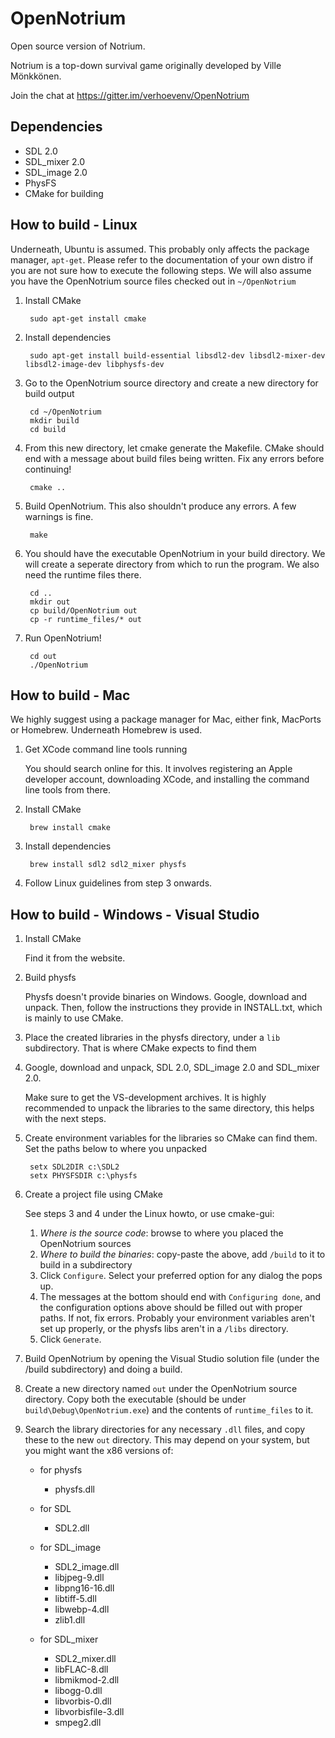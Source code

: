 OpenNotrium
===========

Open source version of Notrium.

Notrium is a top-down survival game originally developed by Ville Mönkkönen.

Join the chat at https://gitter.im/verhoevenv/OpenNotrium

Dependencies
------------

* SDL 2.0
* SDL_mixer 2.0
* SDL_image 2.0
* PhysFS
* CMake for building


How to build - Linux
--------------------

Underneath, Ubuntu is assumed. This probably only affects the package manager, `apt-get`. Please refer to the documentation of your own distro if you are not sure how to execute the following steps.
We will also assume you have the OpenNotrium source files checked out in `~/OpenNotrium`

1. Install CMake

		sudo apt-get install cmake

2. Install dependencies

		sudo apt-get install build-essential libsdl2-dev libsdl2-mixer-dev libsdl2-image-dev libphysfs-dev

3. Go to the OpenNotrium source directory and create a new directory for build output

		cd ~/OpenNotrium
		mkdir build
		cd build

4. From this new directory, let cmake generate the Makefile. CMake should end with a message about build files being written. Fix any errors before continuing!

		cmake ..

5. Build OpenNotrium. This also shouldn't produce any errors. A few warnings is fine.

		make

6. You should have the executable OpenNotrium in your build directory. We will create a seperate directory from which to run the program. We also need the runtime files there.

		cd ..
		mkdir out
		cp build/OpenNotrium out
		cp -r runtime_files/* out

7. Run OpenNotrium!

		cd out
		./OpenNotrium


How to build - Mac
--------------------

We highly suggest using a package manager for Mac, either fink, MacPorts or Homebrew. Underneath Homebrew is used.

1. Get XCode command line tools running

	You should search online for this. It involves registering an Apple developer account, downloading XCode, and installing the command line tools from there.

2. Install CMake

		brew install cmake

3. Install dependencies

		brew install sdl2 sdl2_mixer physfs

4. Follow Linux guidelines from step 3 onwards.


How to build - Windows - Visual Studio
--------------------

1. Install CMake

	Find it from the website.

2. Build physfs

	Physfs doesn't provide binaries on Windows. Google, download and unpack. Then, follow the instructions they provide in INSTALL.txt, which is mainly to use CMake.
	
3. Place the created libraries in the physfs directory, under a `lib` subdirectory. That is where CMake expects to find them

4. Google, download and unpack, SDL 2.0, SDL_image 2.0 and SDL_mixer 2.0.

	Make sure to get the VS-development archives. It is highly recommended to unpack the libraries to the same directory, this helps with the next steps.

5. Create environment variables for the libraries so CMake can find them. Set the paths below to where you unpacked

		setx SDL2DIR c:\SDL2
		setx PHYSFSDIR c:\physfs

6. Create a project file using CMake

	See steps 3 and 4 under the Linux howto, or use cmake-gui:

	1. _Where is the source code_: browse to where you placed the OpenNotrium sources
	2. _Where to build the binaries_: copy-paste the above, add `/build` to it to build in a subdirectory
	3. Click `Configure`. Select your preferred option for any dialog the pops up.
	4. The messages at the bottom should end with `Configuring done`, and the configuration options above should be filled out with proper paths. If not, fix errors. Probably your environment variables aren't set up properly, or the physfs libs aren't in a `/libs` directory.
	5. Click `Generate`.
	

7. Build OpenNotrium by opening the Visual Studio solution file (under the /build subdirectory) and doing a build.

8. Create a new directory named `out` under the OpenNotrium source directory. Copy both the executable (should be under `build\Debug\OpenNotrium.exe`) and the contents of `runtime_files` to it.

9. Search the library directories for any necessary `.dll` files, and copy these to the new `out` directory. This may depend on your system, but you might want the x86 versions of:

	* for physfs
	
		- physfs.dll

	* for SDL
	
		- SDL2.dll

	* for SDL_image
	
		- SDL2_image.dll
		- libjpeg-9.dll
		- libpng16-16.dll
		- libtiff-5.dll
		- libwebp-4.dll
		- zlib1.dll

	* for SDL_mixer
	
		- SDL2_mixer.dll
		- libFLAC-8.dll
		- libmikmod-2.dll
		- libogg-0.dll
		- libvorbis-0.dll
		- libvorbisfile-3.dll
		- smpeg2.dll
